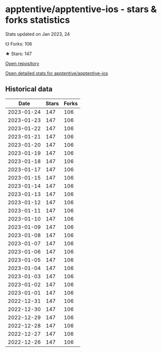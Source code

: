 # apptentive/apptentive-ios - stars & forks statistics

Stats updated on Jan 2023, 24

☋ Forks: 106

★ Stars: 147

[Open repository](https://github.com/apptentive/apptentive-ios)

[Open detailed stats for apptentive/apptentive-ios](https://reviewgithub.com/rep/apptentive/apptentive-ios)

## Historical data
| Date | Stars | Forks |
|------|-------|-------|
| 2023-01-24 | 147 | 106 | 
| 2023-01-23 | 147 | 106 | 
| 2023-01-22 | 147 | 106 | 
| 2023-01-21 | 147 | 106 | 
| 2023-01-20 | 147 | 106 | 
| 2023-01-19 | 147 | 106 | 
| 2023-01-18 | 147 | 106 | 
| 2023-01-17 | 147 | 106 | 
| 2023-01-15 | 147 | 106 | 
| 2023-01-14 | 147 | 106 | 
| 2023-01-13 | 147 | 106 | 
| 2023-01-12 | 147 | 106 | 
| 2023-01-11 | 147 | 106 | 
| 2023-01-10 | 147 | 106 | 
| 2023-01-09 | 147 | 106 | 
| 2023-01-08 | 147 | 106 | 
| 2023-01-07 | 147 | 106 | 
| 2023-01-06 | 147 | 106 | 
| 2023-01-05 | 147 | 106 | 
| 2023-01-04 | 147 | 106 | 
| 2023-01-03 | 147 | 106 | 
| 2023-01-02 | 147 | 106 | 
| 2023-01-01 | 147 | 106 | 
| 2022-12-31 | 147 | 106 | 
| 2022-12-30 | 147 | 106 | 
| 2022-12-29 | 147 | 106 | 
| 2022-12-28 | 147 | 106 | 
| 2022-12-27 | 147 | 106 | 
| 2022-12-26 | 147 | 106 | 

